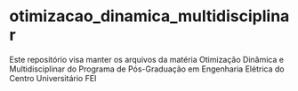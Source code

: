 # otimizacao_dinamica_multidisciplinar
Este repositório visa manter os arquivos da matéria Otimização Dinâmica e Multidisciplinar do Programa de Pós-Graduação em Engenharia Elétrica do Centro Universitário FEI

